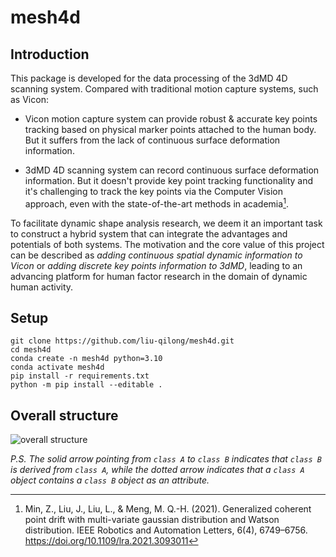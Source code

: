 # mesh4d

## Introduction

This package is developed for the data processing of the 3dMD 4D scanning system. Compared with traditional motion capture systems, such as Vicon:

- Vicon motion capture system can provide robust & accurate key points tracking based on physical marker points attached to the human body. But it suffers from the lack of continuous surface deformation information.

- 3dMD 4D scanning system can record continuous surface deformation information. But it doesn't provide key point tracking functionality and it's challenging to track the key points via the Computer Vision approach, even with the state-of-the-art methods in academia[^Min_Z_2021].

[^Min_Z_2021]: Min, Z., Liu, J., Liu, L., & Meng, M. Q.-H. (2021). Generalized coherent point drift with multi-variate gaussian distribution and Watson distribution. IEEE Robotics and Automation Letters, 6(4), 6749–6756. https://doi.org/10.1109/lra.2021.3093011

To facilitate dynamic shape analysis research, we deem it an important task to construct a hybrid system that can integrate the advantages and potentials of both systems. The motivation and the core value of this project can be described as *adding continuous spatial dynamic information to Vicon* or *adding discrete key points information to 3dMD*, leading to an advancing platform for human factor research in the domain of dynamic human activity.

## Setup

```
git clone https://github.com/liu-qilong/mesh4d.git
cd mesh4d
conda create -n mesh4d python=3.10
conda activate mesh4d
pip install -r requirements.txt
python -m pip install --editable .
```

## Overall structure

![overall structure](https://github.com/liu-qilong/mesh4d/blob/main/gallery/overall-structure.png?raw=true)

_P.S. The solid arrow pointing from `class A` to `class B` indicates that `class B` is derived from `class A`, while the dotted arrow indicates that a `class A` object contains a `class B` object as an attribute._